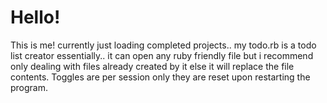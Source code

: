 # Hello!
This is me! currently just loading completed projects.. 
my todo.rb is a todo list creator essentially.. it can open any ruby friendly file but i recommend only dealing with files already created by it else it will replace the file contents. Toggles are per session only they are reset upon restarting the program.
